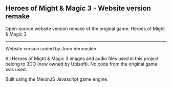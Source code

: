 Heroes of Might & Magic 3 - Website version remake
-------------------------------------------------------------------------------

Open-source website version remake of the original game:
Heroes of Might & Magic 3


-------------------------------------------------------------------------------
Website version coded by Jorin Vermeulen

All Heroes of Might & Magic 3 images and audio files used in this project
belong to 3DO (now owned by Ubisoft). No code from the original game was used.

Built using the MelonJS Javascript game engine.